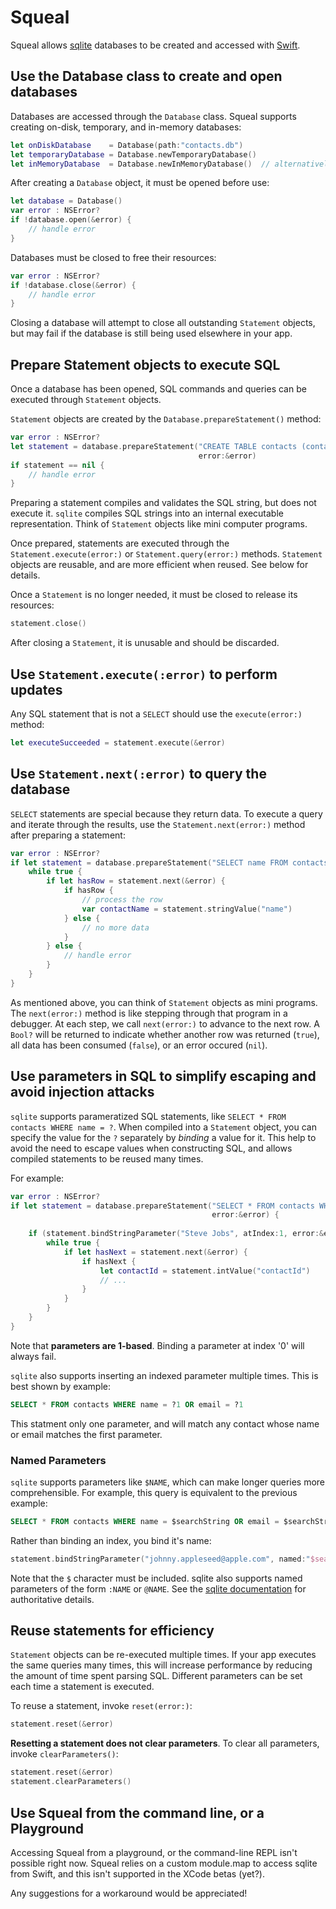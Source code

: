 # Squeal

Squeal allows [sqlite](http://www.sqlite.org/) databases to be created and accessed with [Swift](https://developer.apple.com/swift/).

## Use the Database class to create and open databases

Databases are accessed through the `Database` class. Squeal supports creating on-disk, temporary, and in-memory 
databases:

```swift
let onDiskDatabase    = Database(path:"contacts.db")
let temporaryDatabase = Database.newTemporaryDatabase()
let inMemoryDatabase  = Database.newInMemoryDatabase()  // alternatively: Database()
```

After creating a `Database` object, it must be opened before use:

```swift
let database = Database()
var error : NSError?
if !database.open(&error) {
    // handle error
}
```

Databases must be closed to free their resources:

```swift
var error : NSError?
if !database.close(&error) {
    // handle error
}
```

Closing a database will attempt to close all outstanding `Statement` objects, but may fail if the database is still
being used elsewhere in your app.

## Prepare Statement objects to execute SQL

Once a database has been opened, SQL commands and queries can be executed through `Statement` objects.

`Statement` objects are created by the `Database.prepareStatement()` method:

```swift
var error : NSError?
let statement = database.prepareStatement("CREATE TABLE contacts (contactId INTEGER PRIMARY KEY, name TEXT)",
                                          error:&error)
if statement == nil {
    // handle error
}
```

Preparing a statement compiles and validates the SQL string, but does not execute it. `sqlite` compiles SQL strings into
an internal executable representation. Think of `Statement` objects like mini computer programs.

Once prepared, statements are executed through the `Statement.execute(error:)` or `Statement.query(error:)` methods. `Statement` objects are reusable, and are more efficient when reused. See below for details.

Once a `Statement` is no longer needed, it must be closed to release its resources:

```swift
statement.close()
```

After closing a `Statement`, it is unusable and should be discarded.

## Use `Statement.execute(:error)` to perform updates

Any SQL statement that is not a `SELECT` should use the `execute(error:)` method:

```swift
let executeSucceeded = statement.execute(&error)
```

## Use `Statement.next(:error)` to query the database

`SELECT` statements are special because they return data. To execute a query and iterate through the results, use the
`Statement.next(error:)` method after preparing a statement:

```swift
var error : NSError?
if let statement = database.prepareStatement("SELECT name FROM contacts", error:&error) {
    while true {
        if let hasRow = statement.next(&error) {
            if hasRow {
                // process the row
                var contactName = statement.stringValue("name")
            } else {
                // no more data
            }
        } else {
            // handle error
        }
    }
}
```

As mentioned above, you can think of `Statement` objects as mini programs. The `next(error:)` method is like stepping 
through that program in a debugger. At each step, we call `next(error:)` to advance to the next row. A `Bool?` will be 
returned to indicate whether another row was returned (`true`), all data has been consumed (`false`), or an error 
occured (`nil`).

## Use parameters in SQL to simplify escaping and avoid injection attacks

`sqlite` supports parameratized SQL statements, like `SELECT * FROM contacts WHERE name = ?`. When compiled into a `Statement` object, you can specify the value for the `?` separately by *binding* a value for it. This help to avoid the need to escape values when constructing SQL, and allows compiled statements to be reused many times.

For example:

```swift
var error : NSError?
if let statement = database.prepareStatement("SELECT * FROM contacts WHERE name = ?",
                                             error:&error) {
    
    if (statement.bindStringParameter("Steve Jobs", atIndex:1, error:&error)) {
        while true {
            if let hasNext = statement.next(&error) {
                if hasNext {
                    let contactId = statement.intValue("contactId")
                    // ...
                }
            }
        }
    }
}
```

Note that **parameters are 1-based**. Binding a parameter at index '0' will always fail.

`sqlite` also supports inserting an indexed parameter multiple times. This is best shown by example: 

```sql
SELECT * FROM contacts WHERE name = ?1 OR email = ?1
```

This statment only one parameter, and will match any contact whose name or email matches the first parameter. 

### Named Parameters

`sqlite` supports parameters like `$NAME`, which can make longer queries more comprehensible. For example, this query is
equivalent to the previous example:

```SQL
SELECT * FROM contacts WHERE name = $searchString OR email = $searchString
```

Rather than binding an index, you bind it's name:

```swift
statement.bindStringParameter("johnny.appleseed@apple.com", named:"$searchString", error:&error)
```

Note that the `$` character must be included. sqlite also supports named parameters of the form `:NAME` or `@NAME`. See the [sqlite documentation](http://www.sqlite.org/docs.html) for authoritative details.

## Reuse statements for efficiency

`Statement` objects can be re-executed multiple times. If your app executes the same queries many times, this will increase performance by reducing the amount of time spent parsing SQL. Different parameters can be set each time a statement is executed. 

To reuse a statement, invoke `reset(error:)`:

```swift
statement.reset(&error)
```

**Resetting a statement does not clear parameters**. To clear all parameters, invoke `clearParameters()`:

```swift
statement.reset(&error)
statement.clearParameters()
```

## Use Squeal from the command line, or a Playground

Accessing Squeal from a playground, or the command-line REPL isn't possible right now. Squeal relies on a custom module.map to access sqlite from Swift, and this isn't supported in the XCode betas (yet?).

Any suggestions for a workaround would be appreciated!

